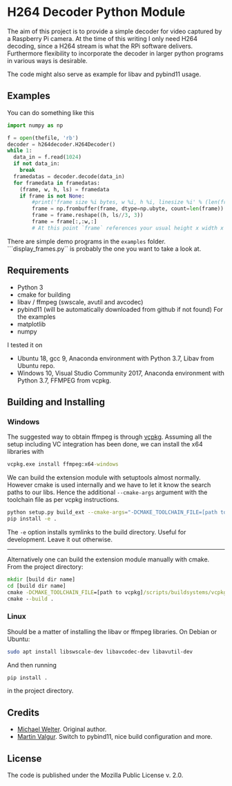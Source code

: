 H264 Decoder Python Module
==========================

The aim of this project is to provide a simple decoder for video
captured by a Raspberry Pi camera. At the time of this writing I only
need H264 decoding, since a H264 stream is what the RPi software 
delivers. Furthermore flexibility to incorporate the decoder in larger
python programs in various ways is desirable.

The code might also serve as example for libav and pybind11 usage.


Examples
--------
You can do something like this
```python
import numpy as np

f = open(thefile, 'rb')
decoder = h264decoder.H264Decoder()
while 1:
  data_in = f.read(1024)
  if not data_in:
    break
  framedatas = decoder.decode(data_in)
  for framedata in framedatas:
    (frame, w, h, ls) = framedata
    if frame is not None:
        #print('frame size %i bytes, w %i, h %i, linesize %i' % (len(frame), w, h, ls))
        frame = np.frombuffer(frame, dtype=np.ubyte, count=len(frame))
        frame = frame.reshape((h, ls//3, 3))
        frame = frame[:,:w,:]
        # At this point `frame` references your usual height x width x rgb channels numpy array of unsigned bytes.
```
There are simple demo programs in the ```examples``` folder. ```display_frames.py`` is probably the one you want to take a look at.


Requirements
------------

* Python 3
* cmake for building
* libav / ffmpeg (swscale, avutil and avcodec)
* pybind11 (will be automatically downloaded from github if not found)
For the examples
* matplotlib
* numpy

I tested it on

* Ubuntu 18, gcc 9, Anaconda environment with Python 3.7, Libav from Ubuntu repo.
* Windows 10, Visual Studio Community 2017, Anaconda environment with Python 3.7, FFMPEG from vcpkg.

Building and Installing
-----------------------

### Windows

The suggested way to obtain ffmpeg is through [vcpkg](https://github.com/microsoft/vcpkg). Assuming all the setup including VC integration has been done, we can install the x64 libraries with

```cmd
vcpkg.exe install ffmpeg:x64-windows
```

We can build the extension module with setuptools almost normally. However cmake is used internally and we have to let it know the search paths to our libs. Hence the additional ```--cmake-args``` argument with the toolchain file as per vcpkg instructions.

```bash
python setup.py build_ext --cmake-args="-DCMAKE_TOOLCHAIN_FILE=[path to vcpkg]/scripts/buildsystems/vcpkg.cmake"
pip install -e .
```

The ```-e``` option installs symlinks to the build directory. Useful for development. Leave it out otherwise.

----------------------------------------------

Alternatively one can build the extension module manually with cmake.
From the project directory:
```cmd
mkdir [build dir name]
cd [build dir name]
cmake -DCMAKE_TOOLCHAIN_FILE=[path to vcpkg]/scripts/buildsystems/vcpkg.cmake -A x64 ..
cmake --build .
```

### Linux

Should be a matter of installing the libav or ffmpeg libraries. On Debian or Ubuntu:

```bash
sudo apt install libswscale-dev libavcodec-dev libavutil-dev
```

And then running

```bash
pip install .
```

in the project directory.


Credits
-------

* [Michael Welter](https://github.com/DaWelter). Original author.
* [Martin Valgur](https://github.com/valgur).  Switch to pybind11, nice build configuration and more.

License
-------
The code is published under the Mozilla Public License v. 2.0. 
